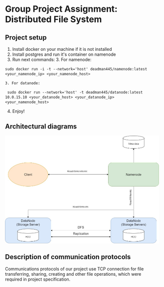 # Group Project Assignment: Distributed File System

## Project setup
  1. Install docker on your machine if it is not installed
  2. Install postgres and run it's container on namenode
  3. Run next commands:
    3. For namenode:
  ```
  sudo docker run -i -t --network='host' deadman445/namenode:latest <your_namenode_ip> <your_namenode_host>
  ```
    3. For datanode:
  ```
   sudo docker run --network='host' -t deadman445/datanode:latest 10.0.15.10 <your_datanode_host> <your_datanode_ip> <your_namenode_host>
  ```
  4. Enjoy!  
## Architectural diagrams
![Chat](https://github.com/KonevDmitry/ds_project/blob/master/Untitled%20Diagram.jpg)

## Description of communication protocols
Communications protocols of our project use TCP connection for file transferring, sharing, creating and other file operations, which were required in project specification.
